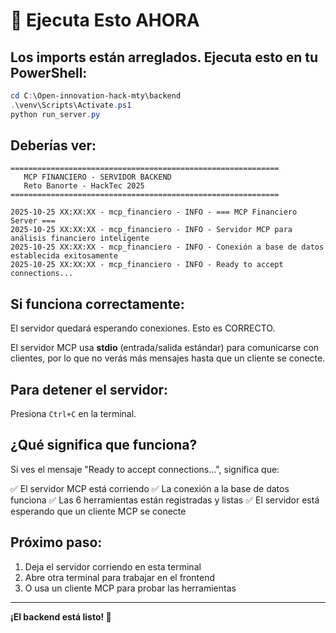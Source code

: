 # 🚀 Ejecuta Esto AHORA

## Los imports están arreglados. Ejecuta esto en tu PowerShell:

```powershell
cd C:\Open-innovation-hack-mty\backend
.\venv\Scripts\Activate.ps1
python run_server.py
```

## Deberías ver:

```
============================================================
   MCP FINANCIERO - SERVIDOR BACKEND
   Reto Banorte - HackTec 2025
============================================================

2025-10-25 XX:XX:XX - mcp_financiero - INFO - === MCP Financiero Server ===
2025-10-25 XX:XX:XX - mcp_financiero - INFO - Servidor MCP para análisis financiero inteligente
2025-10-25 XX:XX:XX - mcp_financiero - INFO - Conexión a base de datos establecida exitosamente
2025-10-25 XX:XX:XX - mcp_financiero - INFO - Ready to accept connections...
```

## Si funciona correctamente:

El servidor quedará esperando conexiones. Esto es CORRECTO.

El servidor MCP usa **stdio** (entrada/salida estándar) para comunicarse con clientes, 
por lo que no verás más mensajes hasta que un cliente se conecte.

## Para detener el servidor:

Presiona `Ctrl+C` en la terminal.

## ¿Qué significa que funciona?

Si ves el mensaje "Ready to accept connections...", significa que:

✅ El servidor MCP está corriendo
✅ La conexión a la base de datos funciona
✅ Las 6 herramientas están registradas y listas
✅ El servidor está esperando que un cliente MCP se conecte

## Próximo paso:

1. Deja el servidor corriendo en esta terminal
2. Abre otra terminal para trabajar en el frontend
3. O usa un cliente MCP para probar las herramientas

---

**¡El backend está listo! 🎉**

